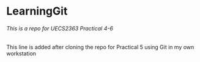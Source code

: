 # LearningGit

###### This is a repo for UECS2363 Practical 4-6

This line is added after cloning the repo for Practical 5 using Git in my own workstation



